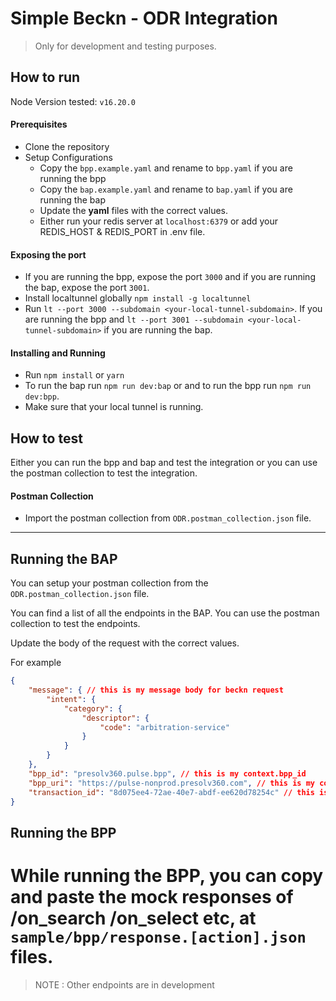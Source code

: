 # Simple Beckn - ODR Integration

>Only for development and testing purposes.


## How to run

Node Version tested: `v16.20.0`

#### Prerequisites

- Clone the repository
- Setup Configurations
  - Copy the `bpp.example.yaml` and rename to `bpp.yaml` if you are running the bpp
  - Copy the `bap.example.yaml` and rename to `bap.yaml` if you are running the bap
  - Update the **yaml** files with the correct values.
  - Either run your redis server at `localhost:6379` or add your REDIS_HOST & REDIS_PORT in .env file.

#### Exposing the port
- If you are running the bpp, expose the port `3000` and if you are running the bap, expose the port `3001`.
- Install localtunnel globally `npm install -g localtunnel`
- Run `lt --port 3000 --subdomain <your-local-tunnel-subdomain>`.
If you are running the bpp and `lt --port 3001 --subdomain <your-local-tunnel-subdomain>` if you are running the bap.

#### Installing and Running
- Run `npm install` or `yarn`
- To run the bap run `npm run dev:bap` or  and to run the bpp run `npm run dev:bpp`.
- Make sure that your local tunnel is running.


## How to test
Either you can run the bpp and bap and test the integration or you can use the postman collection to test the integration.

#### Postman Collection

- Import the postman collection from `ODR.postman_collection.json` file.



---

## Running the BAP

You can setup your postman collection from the `ODR.postman_collection.json` file.

You can find a list of all the endpoints in the BAP. You can use the postman collection to test the endpoints.

Update the body of the request with the correct values.

For example
```json
{
    "message": { // this is my message body for beckn request
        "intent": {
            "category": {
                "descriptor": {
                    "code": "arbitration-service"
                }
            }
        }
    },
    "bpp_id": "presolv360.pulse.bpp", // this is my context.bpp_id
    "bpp_uri": "https://pulse-nonprod.presolv360.com", // this is my context.bpp_uri 
    "transaction_id": "8d075ee4-72ae-40e7-abdf-ee620d78254c" // this is my context.transaction_id [Optional]
}
```

## Running the BPP

While running the BPP, you can copy and paste the mock responses of /on_search /on_select etc, at `sample/bpp/response.[action].json` files.
=======
> NOTE : Other endpoints are in development
